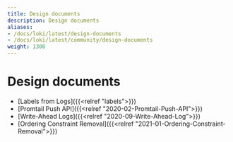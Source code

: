 ```yaml
---
title: Design documents
description: Design documents
aliases: 
- /docs/loki/latest/design-documents
- /docs/loki/latest/community/design-documents
weight: 1300
---
```

# Design documents

- [Labels from Logs]({{<relref "labels">}})
- [Promtail Push API]({{<relref "2020-02-Promtail-Push-API">}})
- [Write-Ahead Logs]({{<relref "2020-09-Write-Ahead-Log">}})
- [Ordering Constraint Removal]({{<relref "2021-01-Ordering-Constraint-Removal">}})
